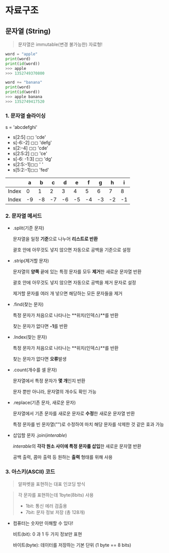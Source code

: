 # 자료구조

## 문자열 (String)

> 문자열은 immutable(변경 불가능한) 자료형!

```python
word = "apple"
print(word)
print(id(word))
>>> apple
>>> 1352749370800

word += "banana"
print(word)
print(id(word))
>>> apple banana
>>> 1352749417520
```

### 1. 문자열 슬라이싱

s = 'abcdefghi'

- s[2:5] ◻︎◻︎ 'cde'
- s[-6:-2] ◻︎◻︎ 'defg'
- s[2:-4] ◻︎◻︎ 'cde'
- s[2:5:2] ◻︎◻︎ 'ce'
- s[-6: -1:3] ◻︎◻︎ 'dg'
- s[2:5:-1]◻︎◻︎ ' '
- s[5:2:-1]◻︎◻︎ 'fed'

|       | a    | b    | c    | d    | e    | f    | g    | h    | i    |
| ----- | ---- | ---- | ---- | ---- | ---- | ---- | ---- | ---- | ---- |
| Index | 0    | 1    | 2    | 3    | 4    | 5    | 6    | 7    | 8    |
| Index | -9   | -8   | -7   | -6   | -5   | -4   | -3   | -2   | -1   |

### 2. 문자열 메서드

- .split(기준 문자)

  문자열을 일정 **기준**으로 나누어 **리스트로 반환**

  괄호 안에 아무것도 넣지 않으면 자동으로 공백을 기준으로 설정

- .strip(제거할 문자)

  문자열의 **양쪽** 끝에 있는 특정 문자를 모두 **제거**한 새로운 문자열 반환

  괄호 안에 아무것도 넣지 않으면 자동으로 공백을 제거 문자로 설정

  제거할 문자를 여러 개 넣으면 해당하는 모든 문자들을 제거 

- .find(찾는 문자)

  특정 문자가 처음으로 나타나는 **위치(인덱스)**를 반환 

  찾는 문자가 없다면 **-1**를 반환

- .Index(찾는 문자)

  특정 문자가 처음으로 나타나는 **위치(인덱스)**를 반환

  찾는 문자가 없다면 **오류**발생

- .count(개수를 셀 문자)

  문자열에서 특정 문자가 **몇 개**인지 반환 

  문자 뿐만 아니라, 문자열의 개수도 확인 가능 

- .replace(기존 문자, 새로운 문자)

  문자열에서 기존 문자를 새로운 문자로 **수정**한 새로운 문자열 반환 

  특정 문자를 빈 문자열("")로 수정하여 마치 해당 문자를 삭제한 것 같은 효과 가능 

- 삽입할 문자 .join(*interable*)

  *interable*의 **각각 원소 사이에 특정 문자를 삽입**한 새로운 문자열 반환

  공백 출력, 콤마 출력 등 원하는 **출력** 형태를 위해 사용 

### 3. 아스키(ASCII) 코드

> 알파벳을 표현하는 대표 인코딩 방식

> 각 문자를 표현하는데 1byte(8bits) 사용
>
> - 1bit: 통신 에러 검출용
> - 7bit: 문자 정보 저장 (총 128개)

- 컴퓨터는 숫자만 이해할 수 있다!

  비트(bit): 0 과 1 두 가지 정보만 표현

  바이트(byte): 데이터를 저장하는 기본 단위 (1 byte == 8 bits)

